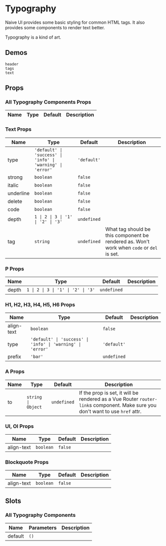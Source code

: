 # Typography

Naive UI provides some basic styling for common HTML tags. It also provides some components to render text better.

Typography is a kind of art.

## Demos

```demo
header
tags
text
```

## Props

### All Typography Components Props

| Name | Type | Default | Description |
| ---- | ---- | ------- | ----------- |

### Text Props

| Name | Type | Default | Description |
| --- | --- | --- | --- |
| type | `'default' \| 'success' \| 'info' \| 'warning' \| 'error'` | `'default'` |  |
| strong | `boolean` | `false` |  |
| italic | `boolean` | `false` |  |
| underline | `boolean` | `false` |  |
| delete | `boolean` | `false` |  |
| code | `boolean` | `false` |  |
| depth | `1 \| 2 \| 3 \| '1' \| '2' \| '3'` | `undefined` |  |
| tag | `string` | `undefined` | What tag should be this component be rendered as. Won't work when `code` or `del` is set. |

### P Props

| Name  | Type                               | Default     | Description |
| ----- | ---------------------------------- | ----------- | ----------- |
| depth | `1 \| 2 \| 3 \| '1' \| '2' \| '3'` | `undefined` |             |

### H1, H2, H3, H4, H5, H6 Props

| Name | Type | Default | Description |
| --- | --- | --- | --- |
| align-text | `boolean` | `false` |  |
| type | `'default' \| 'success' \| 'info' \| 'warning' \| 'error'` | `'default'` |  |
| prefix | `'bar'` | `undefined` |  |

### A Props

| Name | Type | Default | Description |
| --- | --- | --- | --- |
| to | `string \| Object` | `undefined` | If the prop is set, it will be rendered as a Vue Router `router-link`s component. Make sure you don't want to use `href` attr. |

### Ul, Ol Props

| Name       | Type      | Default | Description |
| ---------- | --------- | ------- | ----------- |
| align-text | `boolean` | `false` |             |

### Blockquote Props

| Name       | Type      | Default | Description |
| ---------- | --------- | ------- | ----------- |
| align-text | `boolean` | `false` |             |

## Slots

### All Typography Components

| Name    | Parameters | Description |
| ------- | ---------- | ----------- |
| default | `()`       |             |
